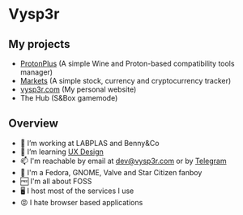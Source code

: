 # Vysp3r

## My projects
- [ProtonPlus](https://github.com/Vysp3r/ProtonPlus) (A simple Wine and Proton-based compatibility tools manager)
- [Markets](https://github.com/Vysp3r/Markets) (A simple stock, currency and cryptocurrency tracker)
- [vysp3r.com](https://github.com/Vysp3r/vysp3r.com) (My personal website)
- The Hub (S&Box gamemode)

## Overview

- 🔭 I’m working at LABPLAS and Benny&Co
- 🌱 I’m learning [UX Design](https://www.coursera.org/professional-certificates/google-ux-design)
- 📫 I'm reachable by email at [dev@vysp3r.com](mailto:dev@vysp3r.com) or by [Telegram](https://t.me/Vysp3r)
- 🤩 I'm a Fedora, GNOME, Valve and Star Citizen fanboy
- 🆓 I'm all about FOSS
- 🖥️ I host most of the services I use
- 😡 I hate browser based applications
